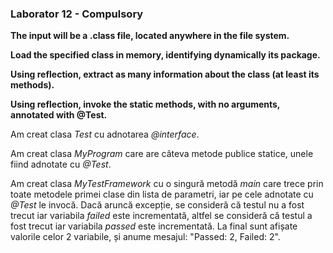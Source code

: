 ### Laborator 12 - Compulsory

**The input will be a .class file, located anywhere in the file system.**

**Load the specified class in memory, identifying dynamically its package.**

**Using reflection, extract as many information about the class (at least its methods).**

**Using reflection, invoke the static methods, with no arguments, annotated with @Test.**

Am creat clasa *Test* cu adnotarea *@interface*.

Am creat clasa *MyProgram* care are câteva metode publice statice, unele fiind adnotate cu *@Test*.

Am creat clasa *MyTestFramework* cu o singură metodă *main* care trece prin toate metodele primei clase din lista de parametri, iar pe cele adnotate cu *@Test* le invocă. Dacă aruncă excepție, se consideră că testul nu a fost trecut iar variabila *failed* este incrementată, altfel se consideră că testul a fost trecut iar variabila *passed* este incrementată. La final sunt afișate valorile celor 2 variabile, și anume mesajul: "Passed: 2, Failed: 2".